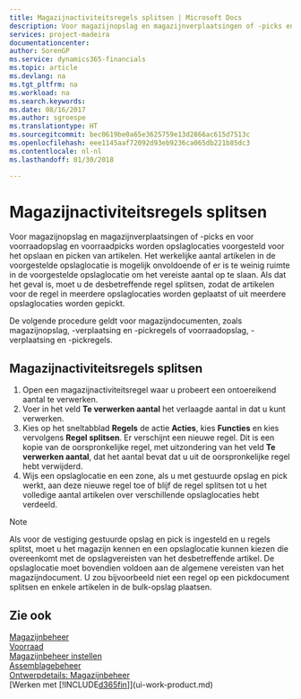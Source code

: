 ```yaml
---
title: Magazijnactiviteitsregels splitsen | Microsoft Docs
description: Voor magazijnopslag en magazijnverplaatsingen of -picks en voor voorraadopslag en voorraadpicks worden opslaglocaties voorgesteld voor het opslaan en picken van artikelen. Het werkelijke aantal artikelen in de voorgestelde opslaglocatie is mogelijk onvoldoende of er is te weinig ruimte in de voorgestelde opslaglocatie om het vereiste aantal op te slaan. Als dat het geval is, moet u de desbetreffende regel splitsen, zodat de artikelen voor de regel in meerdere opslaglocaties worden geplaatst of uit meerdere opslaglocaties worden gepickt.
services: project-madeira
documentationcenter: 
author: SorenGP
ms.service: dynamics365-financials
ms.topic: article
ms.devlang: na
ms.tgt_pltfrm: na
ms.workload: na
ms.search.keywords: 
ms.date: 08/16/2017
ms.author: sgroespe
ms.translationtype: HT
ms.sourcegitcommit: bec0619be0a65e3625759e13d2866ac615d7513c
ms.openlocfilehash: eee1145aaf72092d93eb9236ca065db221b85dc3
ms.contentlocale: nl-nl
ms.lasthandoff: 01/30/2018

---
```

# <a name="split-warehouse-activity-lines"></a>Magazijnactiviteitsregels splitsen
Voor magazijnopslag en magazijnverplaatsingen of -picks en voor voorraadopslag en voorraadpicks worden opslaglocaties voorgesteld voor het opslaan en picken van artikelen. Het werkelijke aantal artikelen in de voorgestelde opslaglocatie is mogelijk onvoldoende of er is te weinig ruimte in de voorgestelde opslaglocatie om het vereiste aantal op te slaan. Als dat het geval is, moet u de desbetreffende regel splitsen, zodat de artikelen voor de regel in meerdere opslaglocaties worden geplaatst of uit meerdere opslaglocaties worden gepickt.  

De volgende procedure geldt voor magazijndocumenten, zoals magazijnopslag, -verplaatsing en -pickregels of voorraadopslag, -verplaatsing en -pickregels.  

## <a name="to-split-warehouse-activity-lines"></a>Magazijnactiviteitsregels splitsen  
1.  Open een magazijnactiviteitsregel waar u probeert een ontoereikend aantal te verwerken.  
2.  Voer in het veld **Te verwerken aantal** het verlaagde aantal in dat u kunt verwerken.  
3.  Kies op het sneltabblad **Regels** de actie **Acties**, kies **Functies** en kies vervolgens **Regel splitsen**. Er verschijnt een nieuwe regel. Dit is een kopie van de oorspronkelijke regel, met uitzondering van het veld **Te verwerken aantal**, dat het aantal bevat dat u uit de oorspronkelijke regel hebt verwijderd.  
4.  Wijs een opslaglocatie en een zone, als u met gestuurde opslag en pick werkt, aan deze nieuwe regel toe of blijf de regel splitsen tot u het volledige aantal artikelen over verschillende opslaglocaties hebt verdeeld.  

> [!NOTE]  
>  Als voor de vestiging gestuurde opslag en pick is ingesteld en u regels splitst, moet u het magazijn kennen en een opslaglocatie kunnen kiezen die overeenkomt met de opslagvereisten van het desbetreffende artikel. De opslaglocatie moet bovendien voldoen aan de algemene vereisten van het magazijndocument. U zou bijvoorbeeld niet een regel op een pickdocument splitsen en enkele artikelen in de bulk-opslag plaatsen.  

## <a name="see-also"></a>Zie ook  
[Magazijnbeheer](warehouse-manage-warehouse.md)  
[Voorraad](inventory-manage-inventory.md)  
[Magazijnbeheer instellen](warehouse-setup-warehouse.md)     
[Assemblagebeheer](assembly-assemble-items.md)    
[Ontwerpdetails: Magazijnbeheer](design-details-warehouse-management.md)  
[Werken met [!INCLUDE[d365fin](includes/d365fin_md.md)]](ui-work-product.md)

